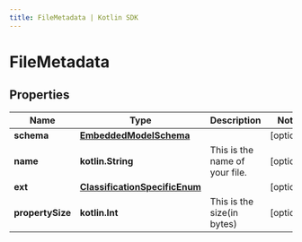 ```yaml
---
title: FileMetadata | Kotlin SDK
---
```



# FileMetadata

## Properties
Name | Type | Description | Notes
------------ | ------------- | ------------- | -------------
**schema** | [**EmbeddedModelSchema**](EmbeddedModelSchema) |  |  [optional]
**name** | **kotlin.String** | This is the name of your file. |  [optional]
**ext** | [**ClassificationSpecificEnum**](ClassificationSpecificEnum) |  |  [optional]
**propertySize** | **kotlin.Int** | This is the size(in bytes) |  [optional]



